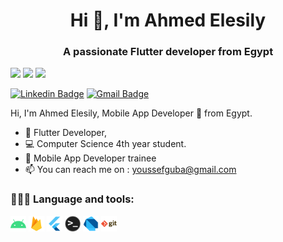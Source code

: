 <h1 align="center">Hi 👋, I'm Ahmed Elesily</h1>
<h3 align="center">A passionate Flutter developer from Egypt</h3>

![](https://img.shields.io/badge/Mobile-Engineer-purple)  ![](https://img.shields.io/badge/Flutter-Expert-informational) ![](https://img.shields.io/badge/Dart-Lover-6B9CB0) 

[![Linkedin Badge](https://img.shields.io/badge/Ahmed-Elesily-30302f?style=flat&logo=linkedin&logoColor=white)](https://www.linkedin.com/in/ahmedelesily/)
[![Gmail Badge](https://img.shields.io/badge/ahmadelesily@gmail.com-30302f?style=flat&logo=Gmail&logoColor=red)](mailto:ahmadelesily@gmail.com)


Hi, I'm Ahmed Elesily, Mobile App Developer 🚀 from Egypt.
- 🐳 Flutter Developer, 
- 💻 Computer Science 4th year student.
- 🌱 Mobile App Developer trainee
- 📫 You can reach me on : youssefguba@gmail.com

### 👨🏻‍💻 Language and tools: 
<img height="25" src="https://raw.githubusercontent.com/github/explore/80688e429a7d4ef2fca1e82350fe8e3517d3494d/topics/android/android.png"></img>
<img height="25" src="https://raw.githubusercontent.com/github/explore/80688e429a7d4ef2fca1e82350fe8e3517d3494d/topics/firebase/firebase.png"></img>
<img height="25" src="https://raw.githubusercontent.com/github/explore/80688e429a7d4ef2fca1e82350fe8e3517d3494d/topics/flutter/flutter.png"></img>
<img height="25" src="https://raw.githubusercontent.com/github/explore/80688e429a7d4ef2fca1e82350fe8e3517d3494d/topics/terminal/terminal.png"></img>
<img height="25" src="https://raw.githubusercontent.com/github/explore/80688e429a7d4ef2fca1e82350fe8e3517d3494d/topics/dart/dart.png"></img>
<img height="25" src="https://raw.githubusercontent.com/github/explore/80688e429a7d4ef2fca1e82350fe8e3517d3494d/topics/git/git.png"></img>


